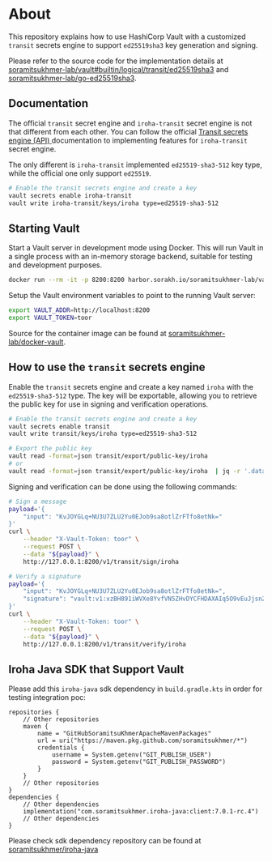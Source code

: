 # About

This repository explains how to use HashiCorp Vault with a customized `transit` secrets engine to support `ed25519sha3` key generation and signing.

Please refer to the source code for the implementation details at [soramitsukhmer-lab/vault#builtin/logical/transit/ed25519sha3](https://github.com/soramitsukhmer-lab/vault/tree/builtin/logical/transit/ed25519sha3) and [soramitsukhmer-lab/go-ed25519sha3](https://github.com/soramitsukhmer-lab/go-ed25519sha3).

## Documentation

The official `transit` secret engine and `iroha-transit` secret engine is not that different from each other. You can follow the official [Transit secrets engine (API)
](https://developer.hashicorp.com/vault/api-docs/secret/transit#transit-secrets-engine-api) documentation to implementing features for  `iroha-transit` secret engine.

The only different is `iroha-transit` implemented `ed25519-sha3-512` key type, while the official one only support `ed25519`.

```bash
# Enable the transit secrets engine and create a key
vault secrets enable iroha-transit
vault write iroha-transit/keys/iroha type=ed25519-sha3-512
```

## Starting Vault

Start a Vault server in development mode using Docker. This will run Vault in a single process with an in-memory storage backend, suitable for testing and development purposes.
```bash
docker run --rm -it -p 8200:8200 harbor.sorakh.io/soramitsukhmer-lab/vault:dev server -dev -dev-root-token-id=toor
```

Setup the Vault environment variables to point to the running Vault server:
```bash
export VAULT_ADDR=http://localhost:8200
export VAULT_TOKEN=toor
```

Source for the container image can be found at [soramitsukhmer-lab/docker-vault](https://github.com/soramitsukhmer-lab/docker-vault).

## How to use the `transit` secrets engine

Enable the `transit` secrets engine and create a key named `iroha` with the `ed25519-sha3-512` type. The key will be exportable, allowing you to retrieve the public key for use in signing and verification operations.

```bash
# Enable the transit secrets engine and create a key
vault secrets enable transit
vault write transit/keys/iroha type=ed25519-sha3-512

# Export the public key
vault read -format=json transit/export/public-key/iroha
# or
vault read -format=json transit/export/public-key/iroha  | jq -r '.data.keys["1"]'
```

Signing and verification can be done using the following commands:
```bash
# Sign a message
payload='{
    "input": "KvJOYGLq+NU3U7ZLU2Yu0EJob9sa8otlZrFTfo8etNk="
}'
curl \
    --header "X-Vault-Token: toor" \
    --request POST \
    --data "${payload}" \
    http://127.0.0.1:8200/v1/transit/sign/iroha
```

```bash
# Verify a signature
payload='{
    "input": "KvJOYGLq+NU3U7ZLU2Yu0EJob9sa8otlZrFTfo8etNk=",
    "signature": "vault:v1:xzBH891iWVXe8YvfVN5ZHvDYCFHDAXAIq5O9vEuJjsn2BJ/D4nvHfhqcvjJiNwhPPKUObFT7t9G6FmA3kMFgDw=="
}'
curl \
    --header "X-Vault-Token: toor" \
    --request POST \
    --data "${payload}" \
    http://127.0.0.1:8200/v1/transit/verify/iroha
```

## Iroha Java SDK that Support Vault
Please add this `iroha-java` sdk dependency in `build.gradle.kts` in order for testing integration poc:
```
repositories {
    // Other repositories
    maven {
        name = "GitHubSoramitsuKhmerApacheMavenPackages"
        url = uri("https://maven.pkg.github.com/soramitsukhmer/*")
        credentials {
            username = System.getenv("GIT_PUBLISH_USER")
            password = System.getenv("GIT_PUBLISH_PASSWORD")
        }
    }
    // Other repositories
}
dependencies {
    // Other dependencies
    implementation("com.soramitsukhmer.iroha-java:client:7.0.1-rc.4")
    // Other dependencies
}
```
Please check sdk dependency repository can be found at [soramitsukhmer/iroha-java](https://github.com/soramitsukhmer/iroha-java)
